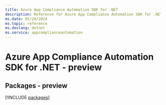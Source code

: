 ```yaml
---
title: Azure App Compliance Automation SDK for .NET
description: Reference for Azure App Compliance Automation SDK for .NET
ms.date: 05/28/2024
ms.topic: reference
ms.devlang: dotnet
ms.service: appcomplianceautomation
---
```

# Azure App Compliance Automation SDK for .NET - preview
## Packages - preview
[!INCLUDE [packages](app-compliance-automation-index.md)]